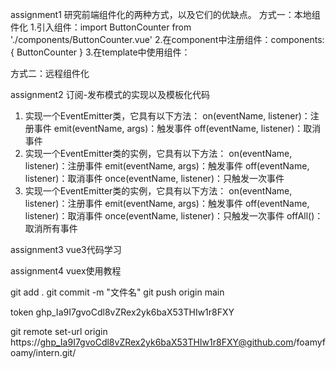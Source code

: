 assignment1
研究前端组件化的两种方式，以及它们的优缺点。
  方式一：本地组件化
    1.引入组件：import ButtonCounter from './components/ButtonCounter.vue'
    2.在component中注册组件：components: { ButtonCounter }
    3.在template中使用组件：<ButtonCounter />

  方式二：远程组件化

assignment2
订阅-发布模式的实现以及模板化代码
  1. 实现一个EventEmitter类，它具有以下方法：
    on(eventName, listener)：注册事件
    emit(eventName, args)：触发事件
    off(eventName, listener)：取消事件
  2. 实现一个EventEmitter类的实例，它具有以下方法：
    on(eventName, listener)：注册事件
    emit(eventName, args)：触发事件
    off(eventName, listener)：取消事件
    once(eventName, listener)：只触发一次事件
  3. 实现一个EventEmitter类的实例，它具有以下方法：
    on(eventName, listener)：注册事件
    emit(eventName, args)：触发事件
    off(eventName, listener)：取消事件
    once(eventName, listener)：只触发一次事件
    offAll()：取消所有事件

assignment3
vue3代码学习

assignment4
vuex使用教程

git add .
git commit -m "文件名"
git push origin main

token 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

git remote set-url origin https://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@github.com/foamyfoamy/intern.git/